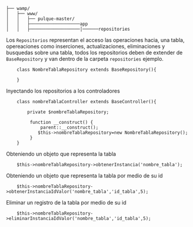 ```
├── wamp/
│   ├── www/
│   │   ├── pulque-master/
│   │   ├───────────────────app
│   │   ├───────────────────│──────repositories
```
Los `Repositorios` representan el acceso las operaciones hacia,
una tabla, opereaciones como inserciones, actualizaciones,
eliminaciones y busquedas sobre una tabla, todos los repositorios
deben de extender de `BaseRepository` y van dentro de la carpeta
 `repositories` ejemplo.


        class NombreTablaRepository extends BaseRepository(){
        
        }
  
  Inyectando los repositorios a los controladores
  
  

        class nombreTablaController extends BaseController(){
         
            private $nombreTablaRepository;
            
             function __construct() {
                 parent::__construct();
        	    $this->nombreTablaRepository=new NombreTablaRepository();
             }
        }
   
   Obteniendo un objeto que representa la tabla
   
     

        $this->nombreTablaRepository->obtenerInstancia('nombre_tabla');
        
    
   Obteniendo un objeto que representa la tabla por medio de su id
    
     

        $this->nombreTablaRepository->obtenerInstanciaIdValor('nombre_tabla','id_tabla',5);
        
 Eliminar un registro de la tabla por medio de su id
     
     

        $this->nombreTablaRepository->eliminarInstanciaIdValor('nombre_tabla','id_tabla',5);
     
 
   